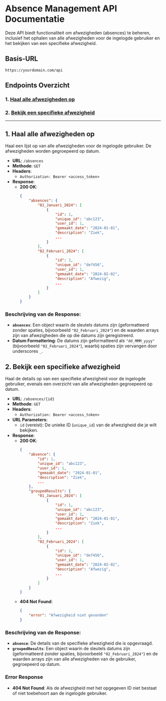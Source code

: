 # Absence Management API Documentatie

Deze API biedt functionaliteit om afwezigheden (absences) te beheren, inclusief het ophalen van alle afwezigheden voor de ingelogde gebruiker en het bekijken van een specifieke afwezigheid.

## Basis-URL

```plaintext
https://yourdomain.com/api
```

## Endpoints Overzicht

### 1. [Haal alle afwezigheden op](#1-haal-alle-afwezigheden-op)
### 2. [Bekijk een specifieke afwezigheid](#2-bekijk-een-specifieke-afwezigheid)

---

## 1. Haal alle afwezigheden op

Haal een lijst op van alle afwezigheden voor de ingelogde gebruiker. De afwezigheden worden gegroepeerd op datum.

- **URL**: `/absences`
- **Methode**: `GET`
- **Headers**:
  - `Authorization: Bearer <access_token>`
- **Response**:
  - **200 OK**: 
    ```json
    {
        "absences": {
            "01_Januari_2024": [
                {
                    "id": 1,
                    "unique_id": "abc123",
                    "user_id": 1,
                    "gemaakt_date": "2024-01-01",
                    "description": "Ziek",
                    ...
                }
            ],
            "02_Februari_2024": [
                {
                    "id": 2,
                    "unique_id": "def456",
                    "user_id": 1,
                    "gemaakt_date": "2024-02-02",
                    "description": "Afwezig",
                    ...
                }
            ]
        }
    }
    ```

### Beschrijving van de Response:

- **`absences`**: Een object waarin de sleutels datums zijn (geformatteerd zonder spaties, bijvoorbeeld `"02_Februari_2024"`) en de waarden arrays zijn van afwezigheden die op die datums zijn geregistreerd.
- **Datum Formattering**: De datums zijn geformatteerd als `"dd_MMM_yyyy"` (bijvoorbeeld `"02_Februari_2024"`), waarbij spaties zijn vervangen door underscores `_`.

## 2. Bekijk een specifieke afwezigheid

Haal de details op van een specifieke afwezigheid voor de ingelogde gebruiker, evenals een overzicht van alle afwezigheden gegroepeerd op datum.

- **URL**: `/absences/{id}`
- **Methode**: `GET`
- **Headers**:
  - `Authorization: Bearer <access_token>`
- **URL Parameters**:
  - `id` (vereist): De unieke ID (`unique_id`) van de afwezigheid die je wilt bekijken.
- **Response**:
  - **200 OK**:
    ```json
    {
        "absence": {
            "id": 1,
            "unique_id": "abc123",
            "user_id": 1,
            "gemaakt_date": "2024-01-01",
            "description": "Ziek",
            ...
        },
        "groupedResults": {
            "01_Januari_2024": [
                {
                    "id": 1,
                    "unique_id": "abc123",
                    "user_id": 1,
                    "gemaakt_date": "2024-01-01",
                    "description": "Ziek",
                    ...
                }
            ],
            "02_Februari_2024": [
                {
                    "id": 2,
                    "unique_id": "def456",
                    "user_id": 1,
                    "gemaakt_date": "2024-02-02",
                    "description": "Afwezig",
                    ...
                }
            ]
        }
    }
    ```
  - **404 Not Found**:
    ```json
    {
        "error": "Afwezigheid niet gevonden"
    }
    ```

### Beschrijving van de Response:

- **`absence`**: De details van de specifieke afwezigheid die is opgevraagd.
- **`groupedResults`**: Een object waarin de sleutels datums zijn (geformatteerd zonder spaties, bijvoorbeeld `"02_Februari_2024"`) en de waarden arrays zijn van alle afwezigheden van de gebruiker, gegroepeerd op datum.

### Error Response
- **404 Not Found**: Als de afwezigheid met het opgegeven ID niet bestaat of niet toebehoort aan de ingelogde gebruiker.
